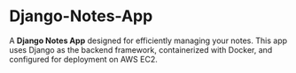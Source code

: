 # Django-Notes-App
A **Django Notes App** designed for efficiently managing your notes. This app uses Django as the backend framework, containerized with Docker, and configured for deployment on AWS EC2.
